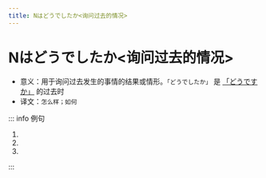 ```yaml
---
title: Nはどうでしたか<询问过去的情况>
---
```


# Nはどうでしたか<询问过去的情况>

- 意义：用于询问过去发生的事情的结果或情形。`「どうでしたか」` 是 <u>[「どうですか」](./1-4-2.md)</u> 的过去时
- 译文：`怎么样；如何`

::: info 例句

1. <grammer-content sentence="[王/おう]さん、[昨日/きのう]の[試験/しけん]は**どうでしたか**。" trans='小王，昨儿个实验怎么样？' />
1. <grammer-content sentence="[一/いち][年生/ねんせい]の[時/とき]の[相互/そうご][学習/がくしゅう]は**どうでしたか**。" trans='一年级那会儿的相互学习怎么样？' />
1. <grammer-content sentence="[今日/きょう]の[天気/てんき]は**どうでしたか**。" trans='今天的天气如何？' />

:::
